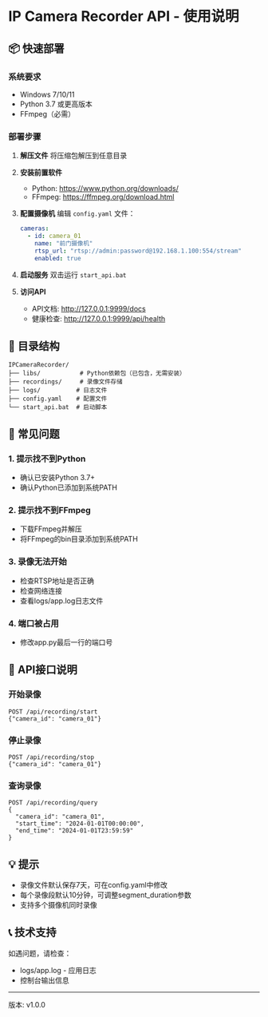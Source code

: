 # IP Camera Recorder API - 使用说明

## 📦 快速部署

### 系统要求
- Windows 7/10/11
- Python 3.7 或更高版本
- FFmpeg（必需）

### 部署步骤

1. **解压文件**
   将压缩包解压到任意目录

2. **安装前置软件**
   - Python: https://www.python.org/downloads/
   - FFmpeg: https://ffmpeg.org/download.html

3. **配置摄像机**
   编辑 `config.yaml` 文件：
   ```yaml
   cameras:
     - id: camera_01
       name: "前门摄像机"
       rtsp_url: "rtsp://admin:password@192.168.1.100:554/stream"
       enabled: true
   ```

4. **启动服务**
   双击运行 `start_api.bat`

5. **访问API**
   - API文档: http://127.0.0.1:9999/docs
   - 健康检查: http://127.0.0.1:9999/api/health

## 📁 目录结构

```
IPCameraRecorder/
├── libs/           # Python依赖包（已包含，无需安装）
├── recordings/     # 录像文件存储
├── logs/          # 日志文件
├── config.yaml    # 配置文件
└── start_api.bat  # 启动脚本
```

## 🔧 常见问题

### 1. 提示找不到Python
- 确认已安装Python 3.7+
- 确认Python已添加到系统PATH

### 2. 提示找不到FFmpeg
- 下载FFmpeg并解压
- 将FFmpeg的bin目录添加到系统PATH

### 3. 录像无法开始
- 检查RTSP地址是否正确
- 检查网络连接
- 查看logs/app.log日志文件

### 4. 端口被占用
- 修改app.py最后一行的端口号

## 📝 API接口说明

### 开始录像
```
POST /api/recording/start
{"camera_id": "camera_01"}
```

### 停止录像
```
POST /api/recording/stop
{"camera_id": "camera_01"}
```

### 查询录像
```
POST /api/recording/query
{
  "camera_id": "camera_01",
  "start_time": "2024-01-01T00:00:00",
  "end_time": "2024-01-01T23:59:59"
}
```

## 💡 提示

- 录像文件默认保存7天，可在config.yaml中修改
- 每个录像段默认10分钟，可调整segment_duration参数
- 支持多个摄像机同时录像

## 📞 技术支持

如遇问题，请检查：
- logs/app.log - 应用日志
- 控制台输出信息

---
版本: v1.0.0